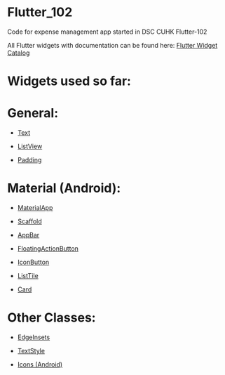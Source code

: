 # Flutter_102

Code for expense management app started in DSC CUHK Flutter-102

All Flutter widgets with documentation can be found here: [Flutter Widget Catalog](https://flutter.dev/docs/development/ui/widgets)

# Widgets used so far:

# General:

- [Text](https://api.flutter.dev/flutter/widgets/Text-class.html)

- [ListView](https://api.flutter.dev/flutter/widgets/ListView-class.html)

- [Padding](https://api.flutter.dev/flutter/widgets/Padding-class.html)

# Material (Android):

- [MaterialApp](https://api.flutter.dev/flutter/material/MaterialApp-class.html)

- [Scaffold](https://api.flutter.dev/flutter/material/Scaffold-class.html)

- [AppBar](https://api.flutter.dev/flutter/material/AppBar-class.html)

- [FloatingActionButton](https://api.flutter.dev/flutter/material/FloatingActionButton-class.html)

- [IconButton](https://api.flutter.dev/flutter/material/IconButton-class.html)

- [ListTile](https://api.flutter.dev/flutter/material/ListTile-class.html)

- [Card](https://api.flutter.dev/flutter/material/Card-class.html)

# Other Classes:

- [EdgeInsets](https://api.flutter.dev/flutter/painting/EdgeInsets-class.html)

- [TextStyle](https://api.flutter.dev/flutter/painting/TextStyle-class.html)

- [Icons (Android)](https://api.flutter.dev/flutter/material/Icons-class.html)
